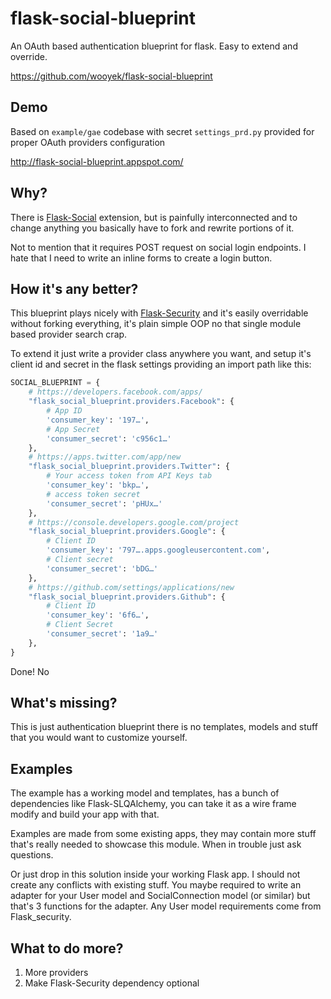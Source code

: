 flask-social-blueprint
======================

An OAuth based authentication blueprint for flask. Easy to extend and override.

https://github.com/wooyek/flask-social-blueprint

## Demo

Based on `example/gae` codebase with secret `settings_prd.py` provided for
proper OAuth providers configuration

http://flask-social-blueprint.appspot.com/

## Why?

There is [Flask-Social](https://pythonhosted.org/Flask-Social/) extension,
but is painfully interconnected and to change anything you basically have
to fork and rewrite portions of it.

Not to mention that it requires POST request on social login endpoints.
I hate that I need to write an inline forms to create a login button.

## How it's any better?

This blueprint plays nicely with [Flask-Security](https://pythonhosted.org/Flask-Security/)
and it's easily overridable without forking everything, it's plain simple
OOP no that single module based provider search crap.

To extend it just write a provider class anywhere you want, and setup it's
client id and secret in the flask settings providing an import path like this:

```python
SOCIAL_BLUEPRINT = {
    # https://developers.facebook.com/apps/
    "flask_social_blueprint.providers.Facebook": {
        # App ID
        'consumer_key': '197…',
        # App Secret
        'consumer_secret': 'c956c1…'
    },
    # https://apps.twitter.com/app/new
    "flask_social_blueprint.providers.Twitter": {
        # Your access token from API Keys tab
        'consumer_key': 'bkp…',
        # access token secret
        'consumer_secret': 'pHUx…'
    },
    # https://console.developers.google.com/project
    "flask_social_blueprint.providers.Google": {
        # Client ID
        'consumer_key': '797….apps.googleusercontent.com',
        # Client secret
        'consumer_secret': 'bDG…'
    },
    # https://github.com/settings/applications/new
    "flask_social_blueprint.providers.Github": {
        # Client ID
        'consumer_key': '6f6…',
        # Client Secret
        'consumer_secret': '1a9…'
    },
}
```

Done! No

## What's missing?

This is just authentication blueprint there is no templates, models and stuff
that you would want to customize yourself.

## Examples

The example has a working model and templates, has a bunch of dependencies like
Flask-SLQAlchemy, you can take it as a wire frame modify and build your app
with that.

Examples are made from some existing apps, they may contain more stuff that's
really needed to showcase this module. When in trouble just ask questions.

Or just drop in this solution inside your working Flask app.
I should not create any conflicts with existing stuff. You maybe required to write
an adapter for your User model and SocialConnection model (or similar) but
that's 3 functions for the adapter. Any User model requirements come
from Flask_security.


## What to do more?

1. More providers
2. Make Flask-Security dependency optional


